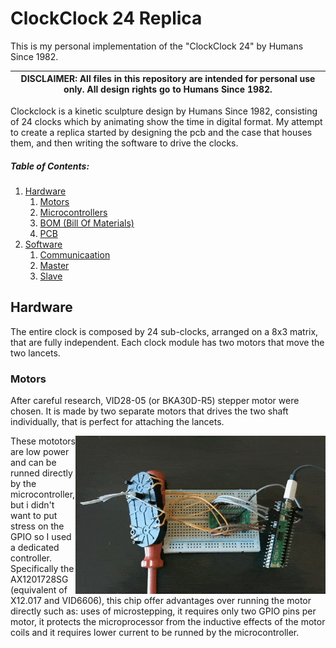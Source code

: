 # ClockClock 24 Replica
This is my personal implementation of the "ClockClock 24" by Humans Since 1982.

| DISCLAIMER: All files in this repository are intended for personal use only. All design rights go to Humans Since 1982.|
| - |

Clockclock is a kinetic sculpture design by Humans Since 1982, consisting of 24 clocks which by animating show the time in digital format. My attempt to create a replica started by designing the pcb and the case that houses them, and then writing the software to drive the clocks.

##### Table of Contents:
1. [Hardware](#hardware)
    1. [Motors](#software)
    1. [Microcontrollers](#)
    1. [BOM (Bill Of Materials)](#)
    2. [PCB]()
2. [Software](#software)
    1. [Communicaation](#)
    1. [Master](#)
    2. [Slave]()
## Hardware
The entire clock is composed by 24 sub-clocks, arranged on a 8x3 matrix, that are fully independent. Each clock module has two motors that move the two lancets.

### Motors
After careful research, VID28-05 (or BKA30D-R5) stepper motor were chosen. It is made by two separate motors that drives the two shaft individually, that is perfect for attaching the lancets.

<img align="right" width="400"  src="/images/vid-28.gif">
These mototors are low power and can be runned directly by the microcontroller, but i didn't want to put stress on the GPIO so I used a dedicated controller. Specifically the AX1201728SG (equivalent of X12.017 and VID6606), this chip offer advantages over running the motor directly such as: uses of microstepping, it requires only two GPIO pins per motor, it protects the microprocessor from the inductive effects of the motor coils and it requires lower current to be runned by the microcontroller.
